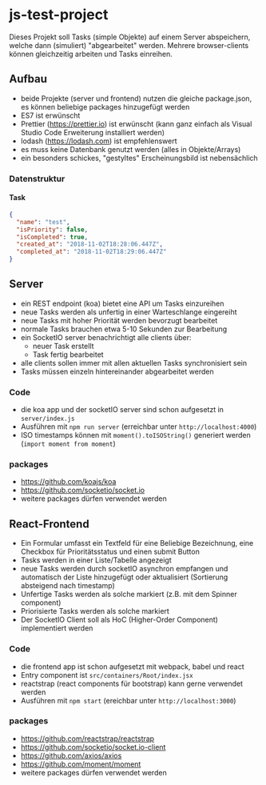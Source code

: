 # js-test-project

Dieses Projekt soll Tasks (simple Objekte) auf einem Server abspeichern, welche dann (simuliert) "abgearbeitet" werden. Mehrere browser-clients können gleichzeitig arbeiten und Tasks einreihen.

## Aufbau

- beide Projekte (server und frontend) nutzen die gleiche package.json, es können beliebige packages hinzugefügt werden
- ES7 ist erwünscht
- Prettier (https://prettier.io) ist erwünscht (kann ganz einfach als Visual Studio Code Erweiterung installiert werden)
- lodash (https://lodash.com) ist empfehlenswert
- es muss keine Datenbank genutzt werden (alles in Objekte/Arrays)
- ein besonders schickes, "gestyltes" Erscheinungsbild ist nebensächlich

### Datenstruktur

#### Task

```json
{
  "name": "test",
  "isPriority": false,
  "isCompleted": true,
  "created_at": "2018-11-02T18:28:06.447Z",
  "completed_at": "2018-11-02T18:29:06.447Z"
}
```

## Server

- ein REST endpoint (koa) bietet eine API um Tasks einzureihen
- neue Tasks werden als unfertig in einer Warteschlange eingereiht
- neue Tasks mit hoher Priorität werden bevorzugt bearbeitet
- normale Tasks brauchen etwa 5-10 Sekunden zur Bearbeitung
- ein SocketIO server benachrichtigt alle clients über:
  - neuer Task erstellt
  - Task fertig bearbeitet
- alle clients sollen immer mit allen aktuellen Tasks synchronisiert sein
- Tasks müssen einzeln hintereinander abgearbeitet werden

### Code

- die koa app und der socketIO server sind schon aufgesetzt in `server/index.js`
- Ausführen mit `npm run server` (erreichbar unter `http://localhost:4000`)
- ISO timestamps können mit `moment().toISOString()` generiert werden (`import moment from moment`)

### packages

- https://github.com/koajs/koa
- https://github.com/socketio/socket.io
- weitere packages dürfen verwendet werden

## React-Frontend

- Ein Formular umfasst ein Textfeld für eine Beliebige Bezeichnung, eine Checkbox für Prioritätsstatus und einen submit Button
- Tasks werden in einer Liste/Tabelle angezeigt
- neue Tasks werden durch socketIO asynchron empfangen und automatisch der Liste hinzugefügt oder aktualisiert (Sortierung absteigend nach timestamp)
- Unfertige Tasks werden als solche markiert (z.B. mit dem Spinner component)
- Priorisierte Tasks werden als solche markiert
- Der SocketIO Client soll als HoC (Higher-Order Component) implementiert werden

### Code

- die frontend app ist schon aufgesetzt mit webpack, babel und react
- Entry component ist `src/containers/Root/index.jsx`
- reactstrap (react components für bootstrap) kann gerne verwendet werden
- Ausführen mit `npm start` (ereichbar unter `http://localhost:3000`)

### packages

- https://github.com/reactstrap/reactstrap
- https://github.com/socketio/socket.io-client
- https://github.com/axios/axios
- https://github.com/moment/moment
- weitere packages dürfen verwendet werden
